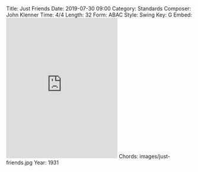 Title: Just Friends
Date: 2019-07-30 09:00
Category: Standards
Composer: John Klenner
Time: 4/4
Length: 32
Form: ABAC
Style: Swing
Key: G
Embed: <iframe src="https://open.spotify.com/embed/user/thatdavidmiller/playlist/778ER0UeVhwnLC6EM7Izm3" width="300" height="380" frameborder="0" allowtransparency="true" allow="encrypted-media"></iframe>
Chords: images/just-friends.jpg
Year: 1931
